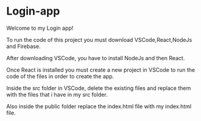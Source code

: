 # Login-app

Welcome to my Login app!

To run the code of this project you must download VSCode,React,NodeJs and Firebase.

After downloading VSCode, you have to install NodeJs and then React.

Once React is installed you must create a new project in VSCode to run the code of the files in order to create the app.

Inside the src folder in VSCode, delete the existing files and replace them with the files that i have in my src folder.

Also inside the public folder replace the index.html file with my index.html file.

